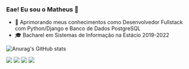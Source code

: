 ### Eae! Eu sou o Matheus 👋

- 🌱 Aprimorando meus conhecimentos como Desenvolvedor Fullstack com Python/Django e Banco de Dados PostgreSQL
- 🎓 Bacharel em Sistemas de Informação na Estácio 2019-2022

![Anurag's GitHub stats](https://github-readme-stats.vercel.app/api?username=kmatheus&show_icons=true&theme=merko)

<div>
  <a href="https://mail.google.com/mail/u/0/?hl=pt-BR#inbox?compose=DmwnWrRsqXfcvtPVFLPsdSWTLHqbxdqKXNQxZlcGRfhSNgzDnqcfSrddSxRnnlqmVPMDnFfsPcdl"><img src="https://img.shields.io/badge/Gmail-D14836?style=for-the-badge&logo=gmail&logoColor=white" target="_blank"></a>
  <a href="https://web.facebook.com/matheusdias.blaze"><img src="https://img.shields.io/badge/Facebook-1877F2?style=for-the-badge&logo=facebook&logoColor=white" target="_blank"></a>
  <a href="https://www.instagram.com/kelvin.mathews/"><img src="https://img.shields.io/badge/Instagram-E4405F?style=for-the-badge&logo=instagram&logoColor=white" target="_blank"></a>
  <a href="https://www.linkedin.com/in/kelvin-matheus-90a312182/"><img src="https://img.shields.io/badge/LinkedIn-0077B5?style=for-the-badge&logo=linkedin&logoColor=white" target="_blank"></a>
</div>
